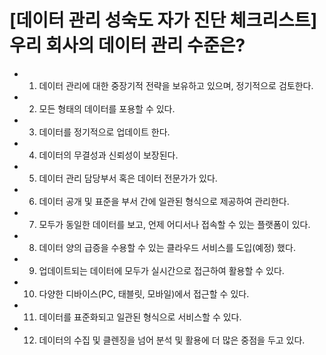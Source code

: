 # [데이터 관리 성숙도 자가 진단 체크리스트] 우리 회사의 데이터 관리 수준은?

* 1. 데이터 관리에 대한 중장기적 전략을 보유하고 있으며, 정기적으로 검토한다.
* 2. 모든 형태의 데이터를 포용할 수 있다.
* 3. 데이터를 정기적으로 업데이트 한다.
* 4. 데이터의 무결성과 신뢰성이 보장된다.
* 5. 데이터 관리 담당부서 혹은 데이터 전문가가 있다.
* 6. 데이터 공개 및 표준을 부서 간에 일관된 형식으로 제공하여 관리한다.
* 7. 모두가 동일한 데이터를 보고, 언제 어디서나 접속할 수 있는 플랫폼이 있다.
* 8. 데이터 양의 급증을 수용할 수 있는 클라우드 서비스를 도입(예정) 했다.
* 9. 업데이트되는 데이터에 모두가 실시간으로 접근하여 활용할 수 있다.
* 10. 다양한 디바이스(PC, 태블릿, 모바일)에서 접근할 수 있다.
* 11. 데이터를 표준화되고 일관된 형식으로 서비스할 수 있다.
* 12. 데이터의 수집 및 클렌징을 넘어 분석 및 활용에 더 많은 중점을 두고 있다.